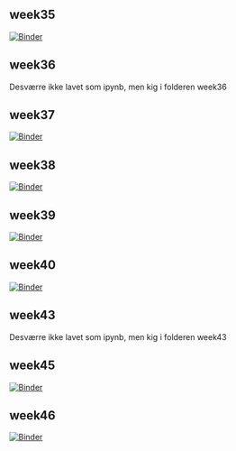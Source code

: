 ## week35
[![Binder](https://mybinder.org/badge_logo.svg)](https://mybinder.org/v2/gh/AlexanderSarson/sem4_python/master?filepath=week35_intro%2F01-Exercise.ipynb)


## week36
Desværre ikke lavet som ipynb, men kig i folderen week36

## week37
[![Binder](https://mybinder.org/badge_logo.svg)](https://mybinder.org/v2/gh/AlexanderSarson/sem4_python/master?filepath=week37_OOP_Excep_Plotting%2Fexercises.ipynb)

## week38
[![Binder](https://mybinder.org/badge_logo.svg)](https://mybinder.org/v2/gh/AlexanderSarson/sem4_python/master?filepath=week38_Numpy%2FExercise1.ipynb)

## week39
[![Binder](https://mybinder.org/badge_logo.svg)](https://mybinder.org/v2/gh/AlexanderSarson/sem4_python/master?filepath=week39_Pandas%2Fex1.ipynb)

## week40
[![Binder](https://mybinder.org/badge_logo.svg)](https://mybinder.org/v2/gh/AlexanderSarson/sem4_python/master?filepath=week40_iterators_requests_concurrency%2Fhandin%2Fex2.ipynb)

## week43
Desværre ikke lavet som ipynb, men kig i folderen week43

## week45
[![Binder](https://mybinder.org/badge_logo.svg)](https://mybinder.org/v2/gh/AlexanderSarson/sem4_python/master?filepath=week45/exercise.ipynb)


## week46
[![Binder](https://mybinder.org/badge_logo.svg)](https://mybinder.org/v2/gh/AlexanderSarson/sem4_python/master?filepath=week46/exercise.ipynb)
